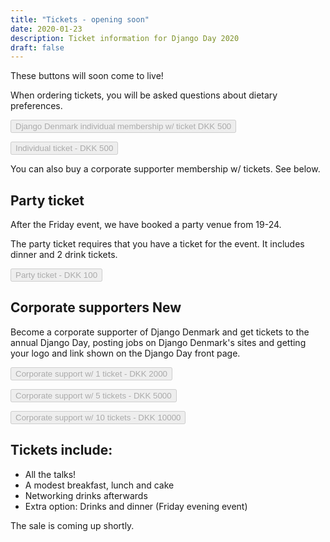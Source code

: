 ```yaml
---
title: "Tickets - opening soon"
date: 2020-01-23
description: Ticket information for Django Day 2020
draft: false
---
```


These buttons will soon come to live!

When ordering tickets, you will be asked questions about dietary preferences.

<button type="button" class="btn btn-lg btn-primary" disabled>Django Denmark individual membership w/ ticket DKK 500</button>

<button type="button" class="btn btn-lg btn-primary" disabled>Individual ticket - DKK 500</button>

You can also buy a corporate supporter membership w/ tickets. See below.

## Party ticket

After the Friday event, we have booked a party venue from 19-24.

The party ticket requires that you have a ticket for the event. It includes
dinner and 2 drink tickets.

<button type="button" class="btn btn-lg btn-primary" disabled>Party ticket - DKK 100</button>

## Corporate supporters <span class="badge">New</span>

Become a corporate supporter of Django Denmark and get tickets to
the annual Django Day, posting jobs on Django Denmark's sites and
getting your logo and link shown on the Django Day front page.

<button type="button" class="btn btn-lg btn-primary" disabled>Corporate support w/ 1 ticket - DKK 2000</button>

<button type="button" class="btn btn-lg btn-primary" disabled>Corporate support w/ 5 tickets - DKK 5000</button>

<button type="button" class="btn btn-lg btn-primary" disabled>Corporate support w/ 10 tickets - DKK 10000</button>


## Tickets include:

* All the talks!
* A modest breakfast, lunch and cake
* Networking drinks afterwards
* Extra option: Drinks and dinner (Friday evening event)

The sale is coming up shortly.